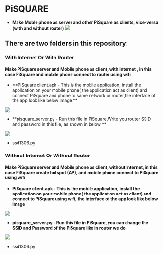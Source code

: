 # PiSQUARE

* **Make Moble phone as server and other PiSquare as clients, vice-versa (with and without  router)**
    <img src = "https://github.com/sbcshop/PiSquare/blob/main/images/gif3.gif" />
    
## There are two folders in this repository:

### With Internet Or With Router
#### Make PiSquare server and Mobile phone as client, with internet , in this case PiSquare and mobile phone connect to router using wifi 
  * **PiSquare client.apk - This is the mobile application, install the application on your mobile phone( the application act as client) and connect PiSquare and phone        to same network or router,the interface of the app look like below image **
  <img src = "https://github.com/sbcshop/PiSquare/blob/main/images/app.jpg" />

  * **pisquare_server.py - Run this file in PiSquare,Write you router SSID and password in this file, as shown in below **
   <img src = "https://github.com/sbcshop/PiSquare/blob/main/images/img6.JPG" />

  * ssd1306.py


### Without Internet Or Without Router
#### Make PiSquare server and Mobile phone as client, without internet, in this case PiSquare create hotspot (AP), and mobile phone connect to PiSquare using wifi 
   * **PiSquare client.apk - This is the mobile application, install the application on your mobile phone( the application act as client) and connect to PiSquare using          wifi, the interface of the app look like below image**
   <img src = "https://github.com/sbcshop/PiSquare/blob/main/images/app.jpg" />

   * **pisquare_server.py - Run this file in PiSquare, you can change the SSID and Password of the PiSquare like in router we do**
   <img src = "https://github.com/sbcshop/PiSquare/blob/main/images/img5.JPG" />

   * ssd1306.py
